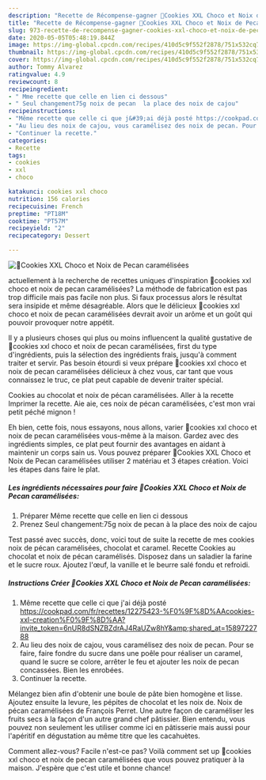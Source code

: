```yaml
---
description: "Recette de Récompense-gagner 🍪Cookies XXL Choco et Noix de Pecan caramélisées"
title: "Recette de Récompense-gagner 🍪Cookies XXL Choco et Noix de Pecan caramélisées"
slug: 973-recette-de-recompense-gagner-cookies-xxl-choco-et-noix-de-pecan-caramelisees
date: 2020-05-05T05:48:19.844Z
image: https://img-global.cpcdn.com/recipes/410d5c9f552f2878/751x532cq70/🍪cookies-xxl-choco-et-noix-de-pecan-caramelisees-photo-principale-de-la-recette.jpg
thumbnail: https://img-global.cpcdn.com/recipes/410d5c9f552f2878/751x532cq70/🍪cookies-xxl-choco-et-noix-de-pecan-caramelisees-photo-principale-de-la-recette.jpg
cover: https://img-global.cpcdn.com/recipes/410d5c9f552f2878/751x532cq70/🍪cookies-xxl-choco-et-noix-de-pecan-caramelisees-photo-principale-de-la-recette.jpg
author: Tommy Alvarez
ratingvalue: 4.9
reviewcount: 8
recipeingredient:
- " Mme recette que celle en lien ci dessous"
- " Seul changement75g noix de pecan  la place des noix de cajou"
recipeinstructions:
- "Même recette que celle ci que j&#39;ai déjà posté https://cookpad.com/fr/recettes/12275423-%F0%9F%8D%AAcookies-xxl-creation%F0%9F%8D%AA?invite_token=6nUR8dSNZBZdrAJ4RaUZw8hY&amp;shared_at=1589722788"
- "Au lieu des noix de cajou, vous caramélisez des noix de pecan. Pour se faire, faire fondre du sucre dans une poêle pour réaliser un caramel, quand le sucre se colore, arrêter le feu et ajouter les noix de pecan concassées. Bien les enrobées."
- "Continuer la recette."
categories:
- Recette
tags:
- cookies
- xxl
- choco

katakunci: cookies xxl choco 
nutrition: 156 calories
recipecuisine: French
preptime: "PT18M"
cooktime: "PT57M"
recipeyield: "2"
recipecategory: Dessert

---
```



![🍪Cookies XXL Choco et Noix de Pecan caramélisées](https://img-global.cpcdn.com/recipes/410d5c9f552f2878/751x532cq70/🍪cookies-xxl-choco-et-noix-de-pecan-caramelisees-photo-principale-de-la-recette.jpg)

actuellement à la recherche de recettes uniques d'inspiration 🍪cookies xxl choco et noix de pecan caramélisées? La méthode de fabrication est pas trop difficile mais pas facile non plus. Si faux processus alors le résultat sera insipide et même désagréable. Alors que le délicieux 🍪cookies xxl choco et noix de pecan caramélisées devrait avoir un arôme et un goût qui pouvoir provoquer notre appétit.

Il y a plusieurs choses qui plus ou moins influencent la qualité gustative de 🍪cookies xxl choco et noix de pecan caramélisées, first du type d'ingrédients, puis la sélection des ingrédients frais, jusqu'à comment traiter et servir. Pas besoin étourdi si veux prépare 🍪cookies xxl choco et noix de pecan caramélisées délicieux à chez vous, car tant que vous connaissez le truc, ce plat peut capable de devenir traiter spécial.

Cookies au chocolat et noix de pécan caramélisées. Aller à la recette Imprimer la recette. Aie aie, ces noix de pécan caramélisées, c&#39;est mon vrai petit péché mignon !


Eh bien, cette fois, nous essayons, nous allons, varier 🍪cookies xxl choco et noix de pecan caramélisées vous-même à la maison. Gardez avec des ingrédients simples, ce plat peut fournir des avantages en aidant à maintenir un corps sain us. Vous pouvez préparer 🍪Cookies XXL Choco et Noix de Pecan caramélisées utiliser 2 matériau et 3 étapes création. Voici les étapes dans faire le plat.

<!--inarticleads1-->

##### Les ingrédients nécessaires pour faire 🍪Cookies XXL Choco et Noix de Pecan caramélisées:

1. Préparer  Même recette que celle en lien ci dessous
1. Prenez  Seul changement:75g noix de pecan à la place des noix de cajou


Test passé avec succès, donc, voici tout de suite la recette de mes cookies noix de pécan caramélisées, chocolat et caramel. Recette Cookies au chocolat et noix de pécan caramélisés. Disposez dans un saladier la farine et le sucre roux. Ajoutez l&#39;œuf, la vanille et le beurre salé fondu et refroidi. 

<!--inarticleads2-->

##### Instructions Créer 🍪Cookies XXL Choco et Noix de Pecan caramélisées:

1. Même recette que celle ci que j&#39;ai déjà posté https://cookpad.com/fr/recettes/12275423-%F0%9F%8D%AAcookies-xxl-creation%F0%9F%8D%AA?invite_token=6nUR8dSNZBZdrAJ4RaUZw8hY&amp;shared_at=1589722788
1. Au lieu des noix de cajou, vous caramélisez des noix de pecan. Pour se faire, faire fondre du sucre dans une poêle pour réaliser un caramel, quand le sucre se colore, arrêter le feu et ajouter les noix de pecan concassées. Bien les enrobées.
1. Continuer la recette.


Mélangez bien afin d&#39;obtenir une boule de pâte bien homogène et lisse. Ajoutez ensuite la levure, les pépites de chocolat et les noix de. Noix de pécan caramélisées de François Perret. Une autre façon de caraméliser les fruits secs à la façon d&#39;un autre grand chef pâtissier. Bien entendu, vous pouvez non seulement les utiliser comme ici en pâtisserie mais aussi pour l&#39;apéritif en dégustation au même titre que les cacahuètes. 


Comment allez-vous? Facile n'est-ce pas? Voilà comment set up 🍪cookies xxl choco et noix de pecan caramélisées que vous pouvez pratiquer à la maison. J'espère que c'est utile et bonne chance!
